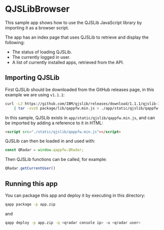 # QJSLibBrowser

This sample app shows how to use the QJSLib JavaScript library by importing it as a browser script.

The app has an index page that uses QJSLib to retrieve and display the following:

- The status of loading QJSLib.
- The currently logged in user.
- A list of currently installed apps, retrieved from the API.

## Importing QJSLib

First QJSLib should be downloaded from the GitHub releases page, in this example we are using `v1.1.1`:

```bash
curl -LJ https://github.com/IBM/qjslib/releases/download/1.1.1/qjslib-1.1.1.tgz \
    | tar -xvzO package/lib/qappfw.min.js > ./app/static/qjslib/qappfw.min.js
```

In this sample, QJSLib exists in `app/static/qjslib/qappfw.min.js`, and can be imported by adding a reference to it in
HTML:

```html
<script src="./static/qjslib/qappfw.min.js"></script>
```

QJSLib can then be loaded in and used with:

```javascript
const QRadar = window.qappfw.QRadar;
```

Then QJSLib functions can be called, for example:

```javascript
QRadar.getCurrentUser()
```

## Running this app

You can package this app and deploy it by executing in this directory:

```bash
qapp package -p app.zip
```

and

```bash
qapp deploy -p app.zip -q <qradar console ip> -u <qradar user>
```

